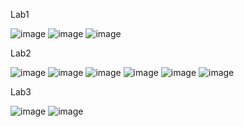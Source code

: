Lab1

![image](https://github.com/user-attachments/assets/bef04a9f-217e-4af8-9828-219feff2d365)
![image](https://github.com/user-attachments/assets/698d00e8-c753-4a74-81c7-fc0d4bc2b1d1)
![image](https://github.com/user-attachments/assets/12efeece-0ac5-4017-9da3-009f5fb2fb70)


Lab2


![image](https://github.com/user-attachments/assets/ea9b4eda-2521-4249-8266-a927856d3e52)
![image](https://github.com/user-attachments/assets/570663e0-fbe6-4354-a39a-c7485e1e883a)
![image](https://github.com/user-attachments/assets/47c787b6-7fe9-458b-9120-f8721edb4511)
![image](https://github.com/user-attachments/assets/420e9294-7f35-4be2-8704-84df70759979)
![image](https://github.com/user-attachments/assets/6052257f-bd61-482a-9cfa-0a974b154d0b)
![image](https://github.com/user-attachments/assets/77f90dfa-cb60-4190-9074-bbc47aedba97)

Lab3


![image](https://github.com/user-attachments/assets/5d166d2d-a869-4ab8-8edb-4a3fa5049c60)
![image](https://github.com/user-attachments/assets/abe7cc21-bf82-4807-a870-e7ed02acaacf)

